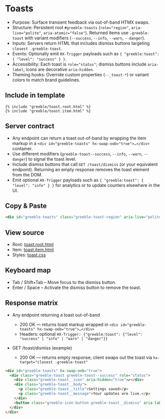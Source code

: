 # Toasts

- Purpose: Surface transient feedback via out-of-band HTMX swaps.
- Structure: Persistent root `#greeble-toasts` (`role="region"`, `aria-live="polite"`, `aria-atomic="false"`). Returned items use `.greeble-toast` with variant modifiers (`--success`, `--info`, `--warn`, `--danger`).
- Inputs: Servers return HTML that includes dismiss buttons targeting `closest .greeble-toast`.
- Events: Optionally emit `HX-Trigger` payloads such as `{ "greeble:toast": { "level": "success" } }`.
- Accessibility: Each toast is `role="status"`; dismiss buttons include `aria-label`; icons are decorative `aria-hidden`.
- Theming hooks: Override custom properties (`--_toast-*`) or variant colors to match brand guidelines.

## Include in template

```jinja
{% include "greeble/toast.root.html" %}
{% include "greeble/toast.item.html" %}
```

## Server contract

- Any endpoint can return a toast out-of-band by wrapping the item markup in a `<div id="greeble-toasts" hx-swap-oob="true">…</div>` container.
- Use different modifiers (`greeble-toast--success`, `--info`, `--warn`, `--danger`) to signal the
  toast level.
- Include dismiss buttons that call `GET /toast/dismiss` (or your equivalent endpoint). Returning an
  empty response removes the toast element from the DOM.
- Emit optional `HX-Trigger` payloads such as `{ "greeble:toast": { "level": "info" } }` for
  analytics or to update counters elsewhere in the UI.

## Copy & Paste

```html
<div id="greeble-toasts" class="greeble-toast-region" aria-live="polite" aria-label="Notifications"></div>
```

## View source

- Root: [toast.root.html](https://github.com/Bakobiibizo/greeble/blob/main/packages/greeble_components/components/toast/templates/toast.root.html)
- Item: [toast.item.html](https://github.com/Bakobiibizo/greeble/blob/main/packages/greeble_components/components/toast/templates/toast.item.html)
- Styles: [toast.css](https://github.com/Bakobiibizo/greeble/blob/main/packages/greeble_components/components/toast/static/toast.css)
## Keyboard map

- Tab / Shift+Tab – Move focus to the dismiss button.
- Enter / Space – Activate the dismiss button to remove the toast.

## Response matrix

- Any endpoint returning a toast out-of-band
  - 200 OK — returns toast markup wrapped in `<div id="greeble-toasts" hx-swap-oob="true">…</div>`
  - Headers: optional `HX-Trigger: {"greeble:toast": {"level": "success" | "info" | "warn" | "danger"}}`

- GET /toast/dismiss (example)
  - 200 OK — returns empty response; client swaps out the toast via `hx-target="closest .greeble-toast"`

```html
<div id="greeble-toasts" hx-swap-oob="true">
  <div class="greeble-toast greeble-toast--success" role="status">
    <div class="greeble-toast__icon" aria-hidden="true">✔</div>
    <div class="greeble-toast__body">
      <p class="greeble-toast__title">Settings saved</p>
      <p class="greeble-toast__message">Your updates are live.</p>
    </div>
    <button class="greeble-icon-button greeble-toast__dismiss" aria-label="Dismiss" hx-get="/toast/dismiss" hx-target="closest .greeble-toast" hx-swap="outerHTML">×</button>
  </div>
</div>
```
